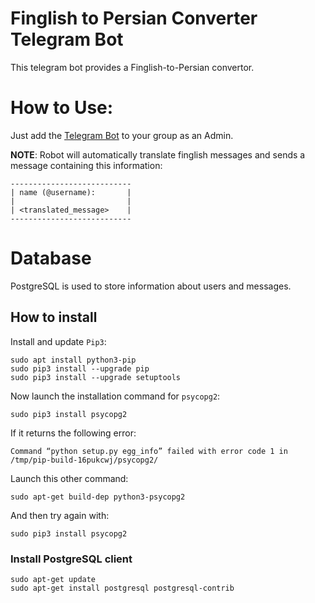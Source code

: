 # Finglish to Persian Converter Telegram Bot
This telegram bot provides a Finglish-to-Persian convertor.

# How to Use:
Just add the [Telegram Bot](http://t.me/fintranslatebot) to your group as an Admin.

**NOTE**: Robot will automatically translate finglish messages and sends a message containing this information:
```
---------------------------
| name (@username):       |
|                         |
| <translated_message>    |
---------------------------
```


# Database
PostgreSQL is used to store information about users and messages.
## How to install
Install and update `Pip3`:

```
sudo apt install python3-pip
sudo pip3 install --upgrade pip
sudo pip3 install --upgrade setuptools
```

Now launch the installation command for `psycopg2`:
```
sudo pip3 install psycopg2
```
If it returns the following error:

`Command “python setup.py egg_info” failed with error code 1 in /tmp/pip-build-16pukcwj/psycopg2/`

Launch this other command:
```
sudo apt-get build-dep python3-psycopg2
```
And then try again with:
```
sudo pip3 install psycopg2
```

### Install PostgreSQL client
```
sudo apt-get update
sudo apt-get install postgresql postgresql-contrib
```